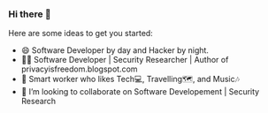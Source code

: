 ### Hi there 👋

<!--
**iamxhunt3r/iamxhunt3r** is a ✨ _special_ ✨ repository because its `README.md` (this file) appears on your GitHub profile. -->

Here are some ideas to get you started:

- 😄 Software Developer by day and Hacker by night.
- 👨‍💻 Software Developer | Security Researcher | Author of privacyisfreedom.blogspot.com
- 🔭 Smart worker who likes Tech💻, Travelling🗺️, and Music🎶
- 👯 I’m looking to collaborate on Software Developement | Security Research
